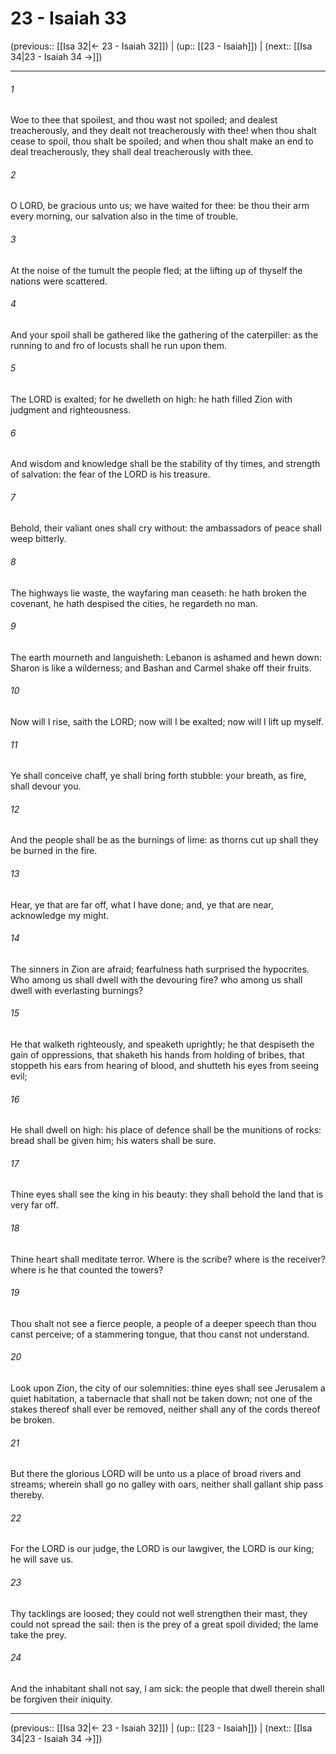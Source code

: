 # 23 - Isaiah 33

(previous:: [[Isa 32|← 23 - Isaiah 32]]) | (up:: [[23 - Isaiah]]) | (next:: [[Isa 34|23 - Isaiah 34 →]])

***


###### 1 
Woe to thee that spoilest, and thou wast not spoiled; and dealest treacherously, and they dealt not treacherously with thee! when thou shalt cease to spoil, thou shalt be spoiled; and when thou shalt make an end to deal treacherously, they shall deal treacherously with thee. 

###### 2 
O LORD, be gracious unto us; we have waited for thee: be thou their arm every morning, our salvation also in the time of trouble. 

###### 3 
At the noise of the tumult the people fled; at the lifting up of thyself the nations were scattered. 

###### 4 
And your spoil shall be gathered like the gathering of the caterpiller: as the running to and fro of locusts shall he run upon them. 

###### 5 
The LORD is exalted; for he dwelleth on high: he hath filled Zion with judgment and righteousness. 

###### 6 
And wisdom and knowledge shall be the stability of thy times, and strength of salvation: the fear of the LORD is his treasure. 

###### 7 
Behold, their valiant ones shall cry without: the ambassadors of peace shall weep bitterly. 

###### 8 
The highways lie waste, the wayfaring man ceaseth: he hath broken the covenant, he hath despised the cities, he regardeth no man. 

###### 9 
The earth mourneth and languisheth: Lebanon is ashamed and hewn down: Sharon is like a wilderness; and Bashan and Carmel shake off their fruits. 

###### 10 
Now will I rise, saith the LORD; now will I be exalted; now will I lift up myself. 

###### 11 
Ye shall conceive chaff, ye shall bring forth stubble: your breath, as fire, shall devour you. 

###### 12 
And the people shall be as the burnings of lime: as thorns cut up shall they be burned in the fire. 

###### 13 
Hear, ye that are far off, what I have done; and, ye that are near, acknowledge my might. 

###### 14 
The sinners in Zion are afraid; fearfulness hath surprised the hypocrites. Who among us shall dwell with the devouring fire? who among us shall dwell with everlasting burnings? 

###### 15 
He that walketh righteously, and speaketh uprightly; he that despiseth the gain of oppressions, that shaketh his hands from holding of bribes, that stoppeth his ears from hearing of blood, and shutteth his eyes from seeing evil; 

###### 16 
He shall dwell on high: his place of defence shall be the munitions of rocks: bread shall be given him; his waters shall be sure. 

###### 17 
Thine eyes shall see the king in his beauty: they shall behold the land that is very far off. 

###### 18 
Thine heart shall meditate terror. Where is the scribe? where is the receiver? where is he that counted the towers? 

###### 19 
Thou shalt not see a fierce people, a people of a deeper speech than thou canst perceive; of a stammering tongue, that thou canst not understand. 

###### 20 
Look upon Zion, the city of our solemnities: thine eyes shall see Jerusalem a quiet habitation, a tabernacle that shall not be taken down; not one of the stakes thereof shall ever be removed, neither shall any of the cords thereof be broken. 

###### 21 
But there the glorious LORD will be unto us a place of broad rivers and streams; wherein shall go no galley with oars, neither shall gallant ship pass thereby. 

###### 22 
For the LORD is our judge, the LORD is our lawgiver, the LORD is our king; he will save us. 

###### 23 
Thy tacklings are loosed; they could not well strengthen their mast, they could not spread the sail: then is the prey of a great spoil divided; the lame take the prey. 

###### 24 
And the inhabitant shall not say, I am sick: the people that dwell therein shall be forgiven their iniquity.

***

(previous:: [[Isa 32|← 23 - Isaiah 32]]) | (up:: [[23 - Isaiah]]) | (next:: [[Isa 34|23 - Isaiah 34 →]])
